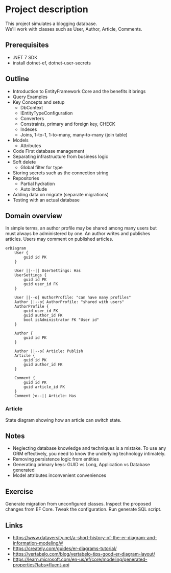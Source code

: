 # Project description

This project simulates a blogging database.  
We'll work with classes such as User, Author, Article, Comments.

## Prerequisites

- .NET 7 SDK
- install dotnet-ef, dotnet-user-secrets

## Outline

- Introduction to EntityFramework Core and the benefits it brings
- Query Examples
- Key Concepts and setup
    - DbContext
    - IEntityTypeConfiguration
    - Converters
    - Constraints, primary and foreign key, CHECK
    - Indexes
    - Joins, 1-to-1, 1-to-many, many-to-many (join table)
- Models
    - Attributes
- Code First database management
- Separating infrastructure from business logic
- Soft delete
  - Global filter for type
- Storing secrets such as the connection string
- Repositories
  - Partial hydration
  - Auto include
- Adding data on migrate (separate migrations)
- Testing with an actual database

## Domain overview

In simple terms, an author profile may be shared among many users but must always be administered by one. An author
writes and publishes articles. Users may comment on published articles.

```mermaid
erDiagram
    User {
        guid id PK
    }

    User ||--|| UserSettings: Has
    UserSettings {
        guid id PK
        guid user_id FK
    }

    User ||--o{ AuthorProfile: "can have many profiles"
    Author ||--o{ AuthorProfile: "shared with users"
    AuthorProfile {
        guid user_id FK
        guid author_id FK
        bool isAdministrator FK "User id"
    }

    Author {
        guid id PK
    }

    Author ||--o{ Article: Publish
    Article {
        guid id PK
        guid author_id FK
    }

    Comment {
        guid id PK
        guid article_id FK
    }
    Comment }o--|| Article: Has
```

### Article

State diagram showing how an article can switch state.

## Notes

- Neglecting database knowledge and techniques is a mistake. To use any ORM effectively, you need to know the underlying
  technology intimately.
- Removing persistence logic from entities
- Generating primary keys: GUID vs Long, Application vs Database generated
- Model attributes inconvenient conveniences

## Exercise

Generate migration from unconfigured classes. Inspect the proposed changes from EF Core. Tweak the configuration.
Run generate SQL script.

## Links

- https://www.dataversity.net/a-short-history-of-the-er-diagram-and-information-modeling/#
- https://creately.com/guides/er-diagrams-tutorial/
- https://vertabelo.com/blog/vertabelo-tips-good-er-diagram-layout/
- https://learn.microsoft.com/en-us/ef/core/modeling/generated-properties?tabs=fluent-api